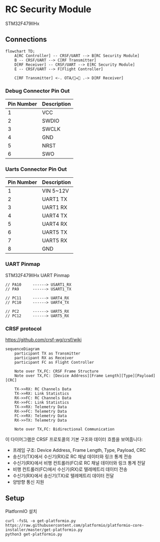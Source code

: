 # RC Security Module

STM32F479IIHx

## Connections

```mermaid
flowchart TD;
    A[RC Controller] -- CRSF/UART --> B[RC Security Module]
    B -- CRSF/UART --> C[RF Transmitter]
    D[RF Receiver] -- CRSF/UART --> E[RC Security Module]
    E -- CRSF/UART --> F[Flight Controller]

    C[RF Transmitter] <-. OTA/📡↔️📡 .-> D[RF Receiver]
```

### Debug Connector Pin Out

| Pin Number | Description |
|------------|-------------|
| 1          | VCC         |
| 2          | SWDIO       |
| 3          | SWCLK       |
| 4          | GND         |
| 5          | NRST        |
| 6          | SWO         |

### Uarts Connector Pin Out

| Pin Number | Description |
|------------|-------------|
| 1          | VIN 5~12V   |
| 2          | UART1 TX    |
| 3          | UART1 RX    |
| 4          | UART4 TX    |
| 5          | UART4 RX    |
| 6          | UART5 TX    |
| 7          | UART5 RX    |
| 8          | GND         |

### UART Pinmap

STM32F479IIHx UART Pinmap

```
// PA10     ------> USART1_RX
// PA9      ------> USART1_TX

// PC11     ------> UART4_RX
// PC10     ------> UART4_TX

// PC2      ------> UART5_RX
// PC12     ------> UART5_RX
```

### CRSF protocol

https://github.com/crsf-wg/crsf/wiki

```mermaid
sequenceDiagram
    participant TX as Transmitter
    participant RX as Receiver
    participant FC as Flight Controller

    Note over TX,FC: CRSF Frame Structure
    Note over TX,FC: [Device Address][Frame Length][Type][Payload][CRC]

    TX->>RX: RC Channels Data
    TX->>RX: Link Statistics
    RX->>FC: RC Channels Data
    RX->>FC: Link Statistics
    TX->>RX: Telemetry Data
    RX->>FC: Telemetry Data
    FC->>RX: Telemetry Data
    RX->>TX: Telemetry Data

    Note over TX,FC: Bidirectional Communication
```

이 다이어그램은 CRSF 프로토콜의 기본 구조와 데이터 흐름을 보여줍니다:
- 프레임 구조: Device Address, Frame Length, Type, Payload, CRC
- 송신기(TX)에서 수신기(RX)로 RC 채널 데이터와 링크 통계 전송
- 수신기(RX)에서 비행 컨트롤러(FC)로 RC 채널 데이터와 링크 통계 전달
- 비행 컨트롤러(FC)에서 수신기(RX)로 텔레메트리 데이터 전송
- 수신기(RX)에서 송신기(TX)로 텔레메트리 데이터 전달
- 양방향 통신 지원

## Setup

PlatformIO 설치

```
curl -fsSL -o get-platformio.py https://raw.githubusercontent.com/platformio/platformio-core-installer/master/get-platformio.py
python3 get-platformio.py
```


